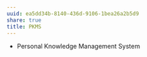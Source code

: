 ```yaml
---
uuid: ea5dd34b-8140-436d-9106-1bea26a2b5d9
share: true
title: PKMS
---
```

* Personal Knowledge Management System